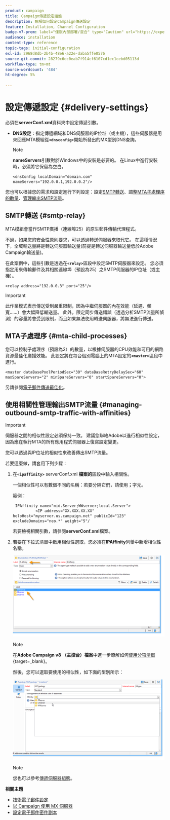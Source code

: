 ```yaml
---
product: campaign
title: Campaign傳遞設定組態
description: 瞭解如何設定Campaign傳送設定
feature: Installation, Channel Configuration
badge-v7-prem: label="僅限內部部署/混合" type="Caution" url="https://experienceleague.adobe.com/docs/campaign-classic/using/installing-campaign-classic/architecture-and-hosting-models/hosting-models-lp/hosting-models.html?lang=zh-Hant" tooltip="僅適用於內部部署和混合部署"
audience: installation
content-type: reference
topic-tags: initial-configuration
exl-id: 2968d8db-2b4b-48e6-a22e-daba5ffe0576
source-git-commit: 28279c6ec0eab7f914cf6107cd1ec1cebd05113d
workflow-type: tm+mt
source-wordcount: '484'
ht-degree: 5%

---
```


# 設定傳遞設定 {#delivery-settings}



必須在&#x200B;**serverConf.xml**&#x200B;資料夾中設定傳遞引數。

* **DNS設定**：指定傳遞網域和DNS伺服器的IP位址（或主機），這些伺服器是用來回應MTA模組從&#x200B;**`<dnsconfig>`**&#x200B;開始所發出的MX型別DNS查詢。

  >[!NOTE]
  >
  >**nameServers**&#x200B;引數對於Windows中的安裝是必要的。 在Linux中進行安裝時，必須將它保留為空白。

  ```
  <dnsConfig localDomain="domain.com" nameServers="192.0.0.1,192.0.0.2"/>
  ```

您也可以根據您的需求和設定進行下列設定：設定[SMTP轉送](#smtp-relay)、調整[MTA子處理序的數量](#mta-child-processes)、[管理輸出SMTP流量](#managing-outbound-smtp-traffic-with-affinities)。

## SMTP轉送 {#smtp-relay}

MTA模組會當作SMTP廣播（連線埠25）的原生郵件傳輸代理程式。

不過，如果您的安全性原則要求，可以透過轉送伺服器來取代它。 在這種情況下，全域輸送量將是轉送伺服器輸送量(前提是轉送伺服器輸送量低於Adobe Campaign輸送量)。

在此案例中，這些引數是透過在&#x200B;**`<relay>`**&#x200B;區段中設定SMTP伺服器來設定。 您必須指定用來傳輸郵件及其相關連線埠（預設為25）之SMTP伺服器的IP位址（或主機）。

```
<relay address="192.0.0.3" port="25"/>
```

>[!IMPORTANT]
>
>此作業模式表示傳送受到嚴重限制，因為中繼伺服器的內在效能（延遲、頻寬……）會大幅降低輸送量。 此外，限定同步傳送錯誤（透過分析SMTP流量所偵測）的容量將會受到限制，而且如果無法使用轉送伺服器，將無法進行傳送。

## MTA子處理序 {#mta-child-processes}

您可以控制子處理序（預設為2）的數量，以根據伺服器的CPU效能和可用的網路資源最佳化廣播效能。 此設定將在每台個別電腦上的MTA設定的&#x200B;**`<master>`**&#x200B;區段中進行。

```
<master dataBasePoolPeriodSec="30" dataBaseRetryDelaySec="60" maxSpareServers="2" minSpareServers="0" startSpareServers="0">
```

另請參閱[電子郵件傳送最佳化](../../installation/using/email-deliverability.md#email-sending-optimization)。

## 使用相關性管理輸出SMTP流量 {#managing-outbound-smtp-traffic-with-affinities}

>[!IMPORTANT]
>
>伺服器之間的相似性設定必須保持一致。 建議您聯絡Adobe以進行相似性設定，因為應在執行MTA的所有應用程式伺服器上復寫設定變更。

您可以透過與IP位址的相似性來改善傳出SMTP流量。

若要這麼做，請套用下列步驟：

1. 在&#x200B;**`<ipaffinity>`** serverConf.xml **檔案的**&#x200B;區段中輸入相關性。

   一個相似性可以有數個不同的名稱：若要分隔它們，請使用&#x200B;**；**&#x200B;字元。

   範例：

   ```
    IPAffinity name="mid.Server;WWserver;local.Server">
             <IP address="XX.XXX.XX.XX" heloHost="myserver.us.campaign.net" publicId="123" excludeDomains="neo.*" weight="5"/
   ```

   若要檢視相關引數，請參閱&#x200B;**serverConf.xml**&#x200B;檔案。

1. 若要在下拉式清單中啟用相似性選取，您必須在&#x200B;**IPAffinity**&#x200B;列舉中新增相似性名稱。

   ![](assets/ipaffinity_enum.png)

   >[!NOTE]
   >
   >在&#x200B;**Adobe Campaign v8 （主控台）檔案**&#x200B;中進一步瞭解如何[使用分項清單](https://experienceleague.adobe.com/zh-hant/docs/campaign/campaign-v8/config/settings/enumerations){target=_blank}。


   然後，您可以選取要使用的相似性，如下面的型別所示：

   ![](assets/ipaffinity_typology.png)

   >[!NOTE]
   >
   >您也可以參考[傳遞伺服器組態](../../installation/using/email-deliverability.md#delivery-server-configuration)。

**相關主題**
* [技術電子郵件設定](email-deliverability.md)
* [以 Campaign 使用 MX 伺服器](using-mx-servers.md)
* [設定電子郵件密件副本](email-archiving.md)

